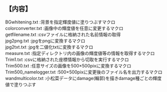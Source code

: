 ## **【内容】**  
BGwhitening.txt		:背景を指定輝度値に塗りつぶすマクロ  
colorconverter.txt	:画像中の輝度値を任意に変更するマクロ  
getfilename.txt		:csvファイルに格納された名前情報の取得  
jpg2png.txt		:jpgをpngに変換するマクロ  
jpg2txt.txt		:jpgを二値化txtに変換するマクロ  
measure.txt		:指定ディレクトリ内の画像の輝度値等の情報を取得するマクロ  
Trim1.txt		:csvに格納された座標情報から切取を実行するマクロ  
Trim500.txt		:任意サイズの画像を500×500pixに変換するマクロ  
Trim500_namelogger.txt	:500×500pixに変更後のファイル名を出力するマクロ  
wandmulticolor.txt	:小松菜データにdamage(輪郭)を描きdamage種ごとの輝度値で塗りつぶす  
